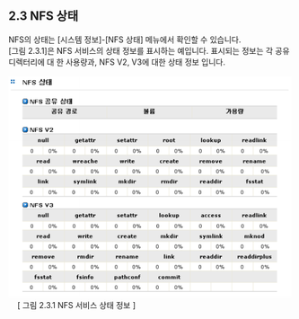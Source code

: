 ## 2.3 NFS 상태

NFS의 상태는 [시스템 정보]-[NFS 상태] 메뉴에서 확인할 수 있습니다.<br>
[그림 2.3.1]은 NFS 서비스의 상태 정보를 표시하는 예입니다. 표시되는 정보는 각 공유 디렉터리에 대
한 사용량과, NFS V2, V3에 대한 상태 정보 입니다.
<br><br>
![nfs](./images/nfs.png) <br>
&nbsp; &nbsp; [ 그림 2.3.1  NFS 서비스 상태 정보 ]
